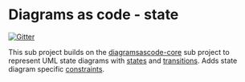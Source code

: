 # Diagrams as code - state
[![Gitter](https://badges.gitter.im/diagramsascode/community.svg)](https://gitter.im/diagramsascode/community?utm_source=badge&utm_medium=badge&utm_campaign=pr-badge)

This sub project builds on the [diagramsascode-core](https://github.com/diagramsascode/diagramsascode/tree/main/diagramsascode-core) sub project to 
represent UML state diagrams with [states](https://github.com/diagramsascode/diagramsascode/blob/main/diagramsascode-sequence/src/main/java/org/diagramsascode/sequence/node/Participant.java) 
and [transitions](https://github.com/diagramsascode/diagramsascode/blob/main/diagramsascode-sequence/src/main/java/org/diagramsascode/sequence/edge/Message.java). 
Adds state diagram specific [constraints](https://github.com/diagramsascode/diagramsascode/tree/main/diagramsascode-sequence/src/main/java/org/diagramsascode/sequence/constraint).
